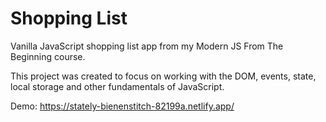 # Shopping List

Vanilla JavaScript shopping list app from my Modern JS From The Beginning course.

This project was created to focus on working with the DOM, events, state, local storage and other fundamentals of JavaScript.


Demo: https://stately-bienenstitch-82199a.netlify.app/

